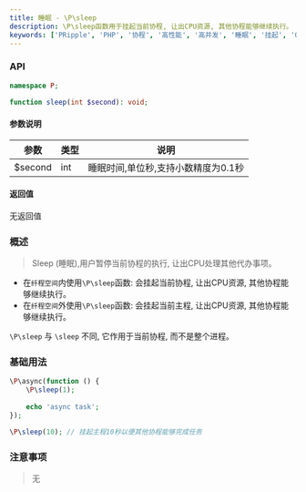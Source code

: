 ```yaml
---
title: 睡眠 - \P\sleep
description: \P\sleep函数用于挂起当前协程, 让出CPU资源, 其他协程能够继续执行。
keywords: ['PRipple', 'PHP', '协程', '高性能', '高并发', '睡眠', '挂起', 'CPU资源']
---
```


### API

```php
namespace P;

function sleep(int $second): void;
```

#### 参数说明

| 参数      | 类型  | 说明                   |
|---------|-----|----------------------|
| $second | int | 睡眠时间,单位秒,支持小数精度为0.1秒 |

#### 返回值

无返回值

### 概述

> Sleep (睡眠),用户暂停当前协程的执行, 让出CPU处理其他代办事项。

- 在`纤程空间`内使用`\P\sleep`函数: 会挂起当前协程, 让出CPU资源, 其他协程能够继续执行。
- 在`纤程空间`外使用`\P\sleep`函数: 会挂起当前主程, 让出CPU资源, 其他协程能够继续执行。

`\P\sleep` 与 `\sleep` 不同, 它作用于当前协程, 而不是整个进程。

### 基础用法

```php
\P\async(function () {
    \P\sleep(1);
    
    echo 'async task';
});

\P\sleep(10); // 挂起主程10秒以便其他协程能够完成任务
```

### 注意事项

> 无

